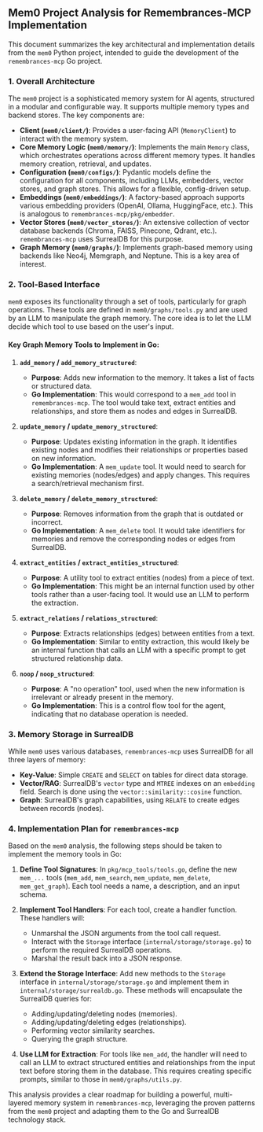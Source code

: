 ## Mem0 Project Analysis for Remembrances-MCP Implementation

This document summarizes the key architectural and implementation details from the `mem0` Python project, intended to guide the development of the `remembrances-mcp` Go project.

### 1. Overall Architecture

The `mem0` project is a sophisticated memory system for AI agents, structured in a modular and configurable way. It supports multiple memory types and backend stores. The key components are:

- **Client (`mem0/client/`)**: Provides a user-facing API (`MemoryClient`) to interact with the memory system.
- **Core Memory Logic (`mem0/memory/`)**: Implements the main `Memory` class, which orchestrates operations across different memory types. It handles memory creation, retrieval, and updates.
- **Configuration (`mem0/configs/`)**: Pydantic models define the configuration for all components, including LLMs, embedders, vector stores, and graph stores. This allows for a flexible, config-driven setup.
- **Embeddings (`mem0/embeddings/`)**: A factory-based approach supports various embedding providers (OpenAI, Ollama, HuggingFace, etc.). This is analogous to `remembrances-mcp/pkg/embedder`.
- **Vector Stores (`mem0/vector_stores/`)**: An extensive collection of vector database backends (Chroma, FAISS, Pinecone, Qdrant, etc.). `remembrances-mcp` uses SurrealDB for this purpose.
- **Graph Memory (`mem0/graphs/`)**: Implements graph-based memory using backends like Neo4j, Memgraph, and Neptune. This is a key area of interest.

### 2. Tool-Based Interface

`mem0` exposes its functionality through a set of tools, particularly for graph operations. These tools are defined in `mem0/graphs/tools.py` and are used by an LLM to manipulate the graph memory. The core idea is to let the LLM decide which tool to use based on the user's input.

#### Key Graph Memory Tools to Implement in Go:

1.  **`add_memory` / `add_memory_structured`**:
    -   **Purpose**: Adds new information to the memory. It takes a list of facts or structured data.
    -   **Go Implementation**: This would correspond to a `mem_add` tool in `remembrances-mcp`. The tool would take text, extract entities and relationships, and store them as nodes and edges in SurrealDB.

2.  **`update_memory` / `update_memory_structured`**:
    -   **Purpose**: Updates existing information in the graph. It identifies existing nodes and modifies their relationships or properties based on new information.
    -   **Go Implementation**: A `mem_update` tool. It would need to search for existing memories (nodes/edges) and apply changes. This requires a search/retrieval mechanism first.

3.  **`delete_memory` / `delete_memory_structured`**:
    -   **Purpose**: Removes information from the graph that is outdated or incorrect.
    -   **Go Implementation**: A `mem_delete` tool. It would take identifiers for memories and remove the corresponding nodes or edges from SurrealDB.

4.  **`extract_entities` / `extract_entities_structured`**:
    -   **Purpose**: A utility tool to extract entities (nodes) from a piece of text.
    -   **Go Implementation**: This might be an internal function used by other tools rather than a user-facing tool. It would use an LLM to perform the extraction.

5.  **`extract_relations` / `relations_structured`**:
    -   **Purpose**: Extracts relationships (edges) between entities from a text.
    -   **Go Implementation**: Similar to entity extraction, this would likely be an internal function that calls an LLM with a specific prompt to get structured relationship data.

6.  **`noop` / `noop_structured`**:
    -   **Purpose**: A "no operation" tool, used when the new information is irrelevant or already present in the memory.
    -   **Go Implementation**: This is a control flow tool for the agent, indicating that no database operation is needed.

### 3. Memory Storage in SurrealDB

While `mem0` uses various databases, `remembrances-mcp` uses SurrealDB for all three layers of memory:

-   **Key-Value**: Simple `CREATE` and `SELECT` on tables for direct data storage.
-   **Vector/RAG**: SurrealDB's `vector` type and `MTREE` indexes on an `embedding` field. Search is done using the `vector::similarity::cosine` function.
-   **Graph**: SurrealDB's graph capabilities, using `RELATE` to create edges between records (nodes).

### 4. Implementation Plan for `remembrances-mcp`

Based on the `mem0` analysis, the following steps should be taken to implement the memory tools in Go:

1.  **Define Tool Signatures**: In `pkg/mcp_tools/tools.go`, define the new `mem_...` tools (`mem_add`, `mem_search`, `mem_update`, `mem_delete`, `mem_get_graph`). Each tool needs a name, a description, and an input schema.

2.  **Implement Tool Handlers**: For each tool, create a handler function. These handlers will:
    -   Unmarshal the JSON arguments from the tool call request.
    -   Interact with the `Storage` interface (`internal/storage/storage.go`) to perform the required SurrealDB operations.
    -   Marshal the result back into a JSON response.

3.  **Extend the Storage Interface**: Add new methods to the `Storage` interface in `internal/storage/storage.go` and implement them in `internal/storage/surrealdb.go`. These methods will encapsulate the SurrealDB queries for:
    -   Adding/updating/deleting nodes (memories).
    -   Adding/updating/deleting edges (relationships).
    -   Performing vector similarity searches.
    -   Querying the graph structure.

4.  **Use LLM for Extraction**: For tools like `mem_add`, the handler will need to call an LLM to extract structured entities and relationships from the input text before storing them in the database. This requires creating specific prompts, similar to those in `mem0/graphs/utils.py`.

This analysis provides a clear roadmap for building a powerful, multi-layered memory system in `remembrances-mcp`, leveraging the proven patterns from the `mem0` project and adapting them to the Go and SurrealDB technology stack.